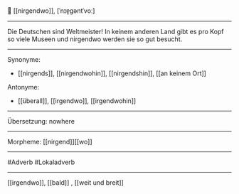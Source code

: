 🚫 [[nirgendwo]], [ˈnɪɐ̯gəntˈvoː]

---
Die Deutschen sind Weltmeister! In keinem anderen Land gibt es pro Kopf so viele Museen und nirgendwo werden sie so gut besucht. 

---
Synonyme: 
- [[nirgends]], [[nirgendwohin]], [[nirgendshin]], [[an keinem Ort]]

Antonyme: 
- [[überall]], [[irgendwo]], [[irgendwohin]]

---
Übersetzung: nowhere

---
Morpheme:
[[nirgend]][[wo]]

---
#Adverb #Lokaladverb

---

[[irgendwo]], [[bald]]
, [[weit und breit]]